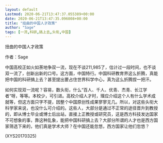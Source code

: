 ```yaml
---
layout: default
Lastmod: 2020-06-21T13:47:37.055389+00:00
date: 2020-06-21T13:47:35.096008+00:00
title: "扭曲的中国人才政策"
author: "Sage"
tags: [一流,科研,搞上去,头衔,中国]
---
```


扭曲的中国人才政策

作者：Sage

中国高校正如火如荼地争双一流，现在不谈211,985了，估计过一段时间，也不谈双一流了，创新出新的口号。这方面，中国特行。中国科研教育界这么折腾，真能把中国的科研搞上去？甚至提出要占住世界科学中心，真为这么折腾捏一把汗。

如何实现双一流呢？容易，数头衔，什么“百人、千人、优青、杰青、长江学者“呀，等等。本校少，可引进。高校介绍人才时，理应介绍这个人有什么学术成就等，但这方面只字不提，因整个中国原创性成果寥寥无几。所以，对这些头衔大科学家来说，也没什么可介绍的。这些人，大部分是通过不正常的途径晋升到教授的，即从博士毕业或博士后出站，直接上正教授或研究员，这是西方科技发达国家不可想象的事，靠这种乱象，能把中国科研搞上去？大部分所谓的人才也是西方国家筛选下来的，他们真是学术大师？在中国还能忽悠，西方国家让他们忽悠？

(XYS20170325)

